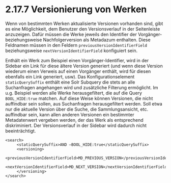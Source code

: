 # 2.17.7 Versionierung von Werken

Wenn von bestimmten Werken aktualisierte Versionen vorhanden sind, gibt es eine Möglichkeit, dem Benutzer den Versionsverlauf in der Seitenleiste anzuzeigen. Dafür müssen die Werke jeweils den Identifier der Vorgänger- beziehungsweise Nachfolgerversion als Metadazum enthalten. Diese Feldnamen müssen in den Feldern `previousVersionIdentifierField` beziehungsweise `nextVersionIdentifierField` konfiguiert sein.

Enthält ein Werk zum Beispiel einen Vorgänger-Identifier, wird in der Sidebar ein Link für diese ältere Version generiert \(und wenn diese Version wiederum einen Verweis auf einen Vorgänger enthält, wird für diesen ebenfalls ein Link generiert, usw\). Das Konfigurationselement `staticQuerySuffix` enthält eine Solr Subquery die stets an alle Suchanfragen angehangen wird und zusätzliche Filterung ermöglicht. Im u.g. Beispiel werden alle Werke herausgefiltert, die auf die Query `BOOL_HIDE:true` matchen. Auf diese Weise können Versionen, die nicht auffindbar sein sollen, aus Suchanfragen herausgefiltert werden. Soll etwa nur die aktuelle Version über die Suche, die Sammlungsansicht, etc. auffindbar sein, kann allen anderen Versionen ein bestimmter Metadatenwert vergeben werden, der das Werk als entsprechend diskriminiert. Der Versionsverlauf in der Sidebar wird dadurch nicht beeinträchtigt.

```markup
<search>
     <staticQuerySuffix>AND –BOOL_HIDE:true</staticQuerySuffix>
     <versioning>
          <previousVersionIdentifierField>MD_PREVIOUS_VERSION</previousVersionIdentifierField>
          <nextVersionIdentifierField>MD_NEXT_VERSION</nextVersionIdentifierField>
     </versioning>
</search>
```

